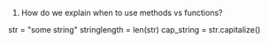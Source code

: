 1. How do we explain when to use methods vs functions?

str = "some string"
stringlength = len(str)
cap_string = str.capitalize()
